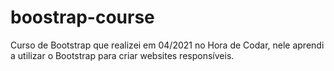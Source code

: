 # boostrap-course
  Curso de Bootstrap que realizei em 04/2021 no Hora de Codar, nele aprendi
  a utilizar o Bootstrap para criar websites responsíveis.
